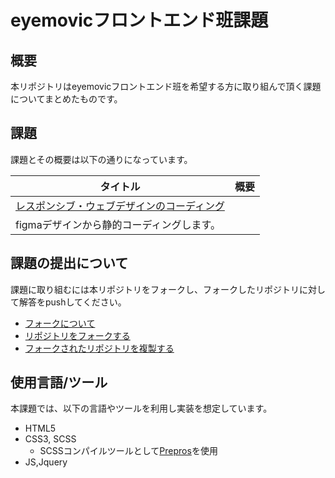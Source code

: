 # eyemovicフロントエンド班課題

## 概要
本リポジトリはeyemovicフロントエンド班を希望する方に取り組んで頂く課題についてまとめたものです。

## 課題
課題とその概要は以下の通りになっています。

| タイトル| 概要 |
---|---
|<a href="https://www.figma.com/file/MkaP3TF12lDgNS1CVcZxrx/%E3%83%95%E3%83%AD%E3%83%B3%E3%83%88%E3%82%A8%E3%83%B3%E3%83%89%E3%82%A8%E3%83%B3%E3%82%B8%E3%83%8B%E3%82%A2-%E8%AA%B2%E9%A1%8C?type=design&mode=design&t=YT8oH6vxFjA3oZ0J-1" target="_blank" rel="noopener noreferrer">レスポンシブ・ウェブデザインのコーディング</a>
|figmaデザインから静的コーディングします。|

## 課題の提出について
課題に取り組むには本リポジトリをフォークし、フォークしたリポジトリに対して解答をpushしてください。
- [フォークについて](https://docs.github.com/ja/pull-requests/collaborating-with-pull-requests/working-with-forks/about-forks#about-forks)
- [リポジトリをフォークする](https://docs.github.com/ja/get-started/quickstart/fork-a-repo#forking-a-repository)
- [フォークされたリポジトリを複製する](https://docs.github.com/ja/get-started/quickstart/fork-a-repo#cloning-your-forked-repository)

## 使用言語/ツール
本課題では、以下の言語やツールを利用し実装を想定しています。
- HTML5
- CSS3, SCSS
  - SCSSコンパイルツールとして<a href="https://prepros.io/" target="_blank" rel="noopener noreferrer">Prepros</a>を使用
- JS,Jquery